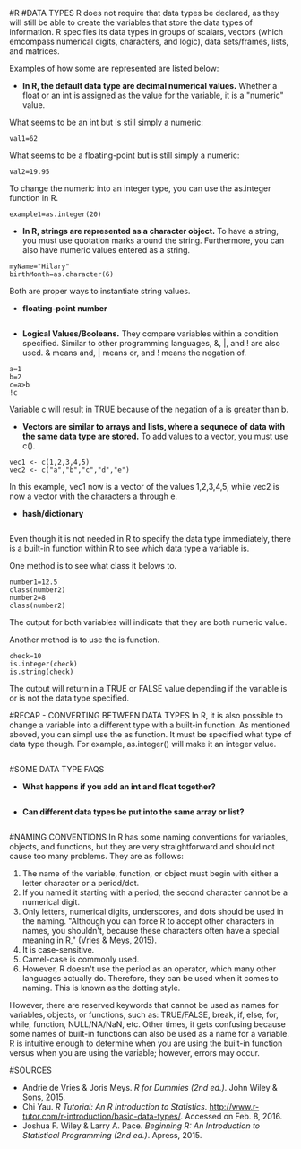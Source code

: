 #R
#DATA TYPES
R does not require that data types be declared, as they will still be able to create the variables that store the data types of information. R specifies its data types in groups of scalars, vectors (which emcompass numerical digits, characters, and logic), data sets/frames, lists, and matrices.

Examples of how some are represented are listed below:

* <b>In R, the default data type are decimal numerical values.</b> Whether a float or an int is assigned as the value for the variable, it is a "numeric" value.

What seems to be an int but is still simply a numeric:
```#int
val1=62
```
What seems to be a floating-point but is still simply a numeric:
```#floating-point
val2=19.95
```
To change the numeric into an integer type, you can use the as.integer function in R.
```
example1=as.integer(20)
```

* <b>In R, strings are represented as a character object.</b> To have a string, you must use quotation marks around the string. Furthermore, you can also have numeric values entered as a string.
```
myName="Hilary"
birthMonth=as.character(6)
```
Both are proper ways to instantiate string values.

* <b>floating-point number</b>
```
```

* <b>Logical Values/Booleans.</b> They compare variables within a condition specified. Similar to other programming languages, &, |, and ! are also used. & means and, | means or, and ! means the negation of. 
```
a=1
b=2
c=a>b
!c
```
Variable c will result in TRUE because of the negation of a is greater than b.

* <b>Vectors are similar to arrays and lists, where a sequnece of data with the same data type are stored.</b> To add values to a vector, you must use c().
```
vec1 <- c(1,2,3,4,5)
vec2 <- c("a","b","c","d","e")
```
In this example, vec1 now is a vector of the values 1,2,3,4,5, while vec2 is now a vector with the characters a through e. 

* <b>hash/dictionary</b>
```
```


Even though it is not needed in R to specify the data type immediately, there is a built-in function within R to see which data type a variable is. 

One method is to see what class it belows to.
```
number1=12.5
class(number2)
number2=8
class(number2)
```
The output for both variables will indicate that they are both numeric value.

Another method is to use the is function.
```
check=10
is.integer(check)
is.string(check)
```
The output will return in a TRUE or FALSE value depending if the variable is or is not the data type specified.

#RECAP - CONVERTING BETWEEN DATA TYPES
In R, it is also possible to change a variable into a different type with a built-in function. As mentioned aboved, you can simpl use the as function. It must be specified what type of data type though. For example, as.integer() will make it an integer value.
```
```

#SOME DATA TYPE FAQS
* <b>What happens if you add an int and float together?</b> 
```
```

* <b>Can different data types be put into the same array or list?</b>
```
```


#NAMING CONVENTIONS
In R has some naming conventions for variables, objects, and functions, but they are very straightforward and should not cause too many problems. They are as follows:
1. The name of the variable, function, or object must begin with either a letter character or a period/dot.
2. If you named it starting with a period, the second character cannot be a numerical digit.
3. Only letters, numerical digits, underscores, and dots should be used in the naming. "Although you can force R to accept other characters in names, you shouldn't, because these characters often have a special meaning in R," (Vries & Meys, 2015). 
4. It is case-sensitive.
5. Camel-case is commonly used.
6. However, R doesn't use the period as an operator, which many other languages actually do. Therefore, they can be used when it comes to naming. This is known as the dotting style.
 
However, there are reserved keywords that cannot be used as names for variables, objects, or functions, such as: TRUE/FALSE, break, if, else, for, while, function, NULL/NA/NaN, etc. Other times, it gets confusing because some names of built-in functions can also be used as a name for a variable. R is intuitive enough to determine when you are using the built-in function versus when you are using the variable; however, errors may occur.

#SOURCES
* Andrie de Vries & Joris Meys. <i>R for Dummies (2nd ed.)</i>. John Wiley & Sons, 2015.
* Chi Yau. <i>R Tutorial: An R Introduction to Statistics</i>. http://www.r-tutor.com/r-introduction/basic-data-types/. Accessed on Feb. 8, 2016.
* Joshua F. Wiley & Larry A. Pace. <i>Beginning R: An Introduction to Statistical Programming (2nd ed.)</i>. Apress, 2015.
